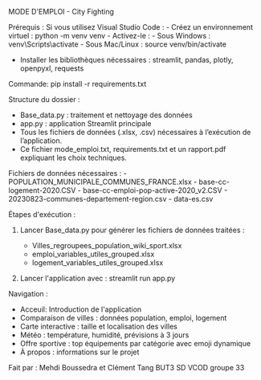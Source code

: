 MODE D'EMPLOI - City Fighting

Prérequis :
Si vous utilisez Visual Studio Code :
    - Créez un environnement virtuel :
        python -m venv venv
    - Activez-le :
        - Sous Windows : venv\Scripts\activate
        - Sous Mac/Linux : source venv/bin/activate

- Installer les bibliothèques nécessaires : streamlit, pandas, plotly, openpyxl, requests

Commande: pip install -r requirements.txt

Structure du dossier :
- Base_data.py : traitement et nettoyage des données
- app.py : application Streamlit principale
- Tous les fichiers de données (.xlsx, .csv) nécessaires à l’exécution de l’application.
- Ce fichier mode_emploi.txt, requirements.txt et un rapport.pdf expliquant les choix techniques.

Fichiers de données nécessaires :
    - POPULATION_MUNICIPALE_COMMUNES_FRANCE.xlsx
    - base-cc-logement-2020.CSV
    - base-cc-emploi-pop-active-2020_v2.CSV
    - 20230823-communes-departement-region.csv
    - data-es.csv

Étapes d'exécution :
1. Lancer Base_data.py pour générer les fichiers de données traitées :
   - Villes_regroupees_population_wiki_sport.xlsx
   - emploi_variables_utiles_grouped.xlsx
   - logement_variables_utiles_grouped.xlsx

2. Lancer l'application avec :
   streamlit run app.py

Navigation :
- Acceuil: Introduction de l'application
- Comparaison de villes : données population, emploi, logement
- Carte interactive : taille et localisation des villes
- Météo : température, humidité, prévisions à 3 jours
- Offre sportive : top équipements par catégorie avec emoji dynamique
- À propos : informations sur le projet

Fait par : Mehdi Boussedra et Clément Tang
BUT3 SD VCOD groupe 33
